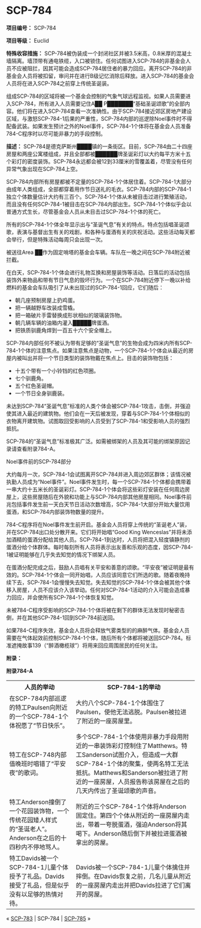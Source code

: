 # SCP-784
                        


**项目编号：** SCP-784

**项目等级：** Euclid

**特殊收容措施：** SCP-784被伪装成一个封闭社区并被3.5米高，0.8米厚的混凝土墙隔离。墙顶带有通电铁缆，入口被锁住。任何试图进入SCP-784的非基金会人员不应被阻拦，因其可能会造成SCP-784居住者的暴力回应。离开SCP-784的非基金会人员将被扣留，审问并在进行B级记忆消除后释放。进入SCP-784的基金会人员将在进入SCP-784之前穿上传统圣诞装。

组成SCP-784的区域将被一个基金会控制的气象气球远程监视。如果人员需要进入SCP-784，所有进入人员需要记住A██ P███████“基础圣诞颂歌”的全部内容。他们将在进入SCP-784查看一次准确性。由于SCP-784接近郊区房地产建设区域，与激怒SCP-784-1后果的严重性，SCP-784内部的巡逻除Noel事件时不得配备武装。如果发生预计之外的Noel事件，SCP-784-1个体将在基金会人员准备784-C程序时以尽可能非暴力的手段控制。

**描述：** SCP-784是德克萨斯州████镇的一条街区。目前，SCP-784由二十四座房屋和两座公寓楼组成，并且全部都被██████牌圣诞彩灯以大约每平方米十五个彩灯的密度装饰。SCP-784永远都会被12到33厘米的雪覆盖着，尽管没有任何异常气象出现在SCP-784上空。

SCP-784内部所有房屋都被不定量的SCP-784-1个体居住着。SCP-784-1大部分由成年人类组成，全部都穿着用作节日送礼的毛衣。SCP-784内部的SCP-784-1独立个体数量估计大约有三百个。SCP-784-1个体从未被目击过进行繁殖活动，而且没有任何SCP-784-1被目击在SCP-784内部出生。SCP-784-1个体似乎会以普通方式生长，尽管基金会人员从未目击过SCP-784-1个体的死亡。

所有的SCP-784-1个体全年显示出与“圣诞气息”有关的特点。特点包括唱圣诞颂歌，表演与基督出生有关的戏剧，和各种与蛋酒有关的庆祝活动。这些活动每天都会举行，但是特殊活动每周只会出现一次。



被送往Area ██作为固定哨塔的基金会车辆。车队在一晚之间在SCP-784附近被拦截。



在白天，SCP-784-1个体会进行礼物互换和房屋装饰等活动。日落后的活动包括装饰外来物品和带有节日气息的毁坏行为。一个在SCP-784附近停下一晚以补给燃料的基金会车队吸引了从未出现过的SCP-784-1回应，它们随后：

- 朝几座预制房屋上扔鸡蛋。
- 把一辆越野车改装成雪橇。
- 把一箱破片手雷替换成形状相似的玻璃装饰物。
- 朝几辆车辆的油箱内灌入█████牌蛋酒。
- 把铁质驯鹿角焊到一百五十六个安全帽上。

SCP-784内部任何不被认为带有足够的“圣诞气息”的生物会成为四米内所有SCP-784-1个体的注意焦点。如果注意焦点是动物，一个SCP-784-1个体会从最近的房屋内被叫出并将一个节日类型的装饰物戴在焦点上。目击的装饰物包括：

- 十五个带有一个小铃铛的红色项圈。
- 七个驯鹿角。
- 五个红色圣诞帽。
- 一个节日全身驯鹿装。

未达到SCP-784“圣诞气息”标准的人类个体会被SCP-784-1攻击，击倒，并强迫使其进入最近的建筑物。他们会在一天后被发现，穿着与SCP-784-1个体相似的衣物离开建筑物。试图取回受影响的人员受到了SCP-784-1和受影响人员的强烈抵抗。

SCP-784的“圣诞气息”标准极其广泛。如需被绑架的人员及其可能的绑架原因记录请查看附录784-A。



Noel事件前的SCP-784部分



大约每月一次，SCP-784-1会试图离开SCP-784并进入周边郊区群体；该情况被执勤人员成为“Noel事件”。Noel事件发生时，每一个SCP-784-1个体都会携带着一串大约十五米长的圣诞彩灯。SCP-784-1个体会将这些彩灯安装在任何周边房屋上，这些房屋随后在外貌和功能上与SCP-784内部其他房屋相同。Noel事件前兆包括事件发生前一天白天节日活动次数增高，SCP-784-1大部分开始大量饮用蛋酒，和SCP-784内部装饰物数量的提升。

784-C程序将在Noel事件发生前开启。基金会人员将穿上传统的“圣诞老人”装，并在SCP-784出口处分散开来。它们将开始唱“Good King Wenceslas”并将未添加酒精的蛋酒分配给其他人员。SCP-784-1到达时，人员将把混入轻度镇静剂的蛋酒分给个体群体。每时每刻所有人员将表示出友善和乐观的态度，因SCP-784-1被证明能够在几乎失去知觉的情况下绑架人员。

在蛋酒分配完成之后，鼓励人员唱有关平安和善意的颂歌。“平安夜”被证明是最有效的。SCP-784-1个体会一同开始唱，人员应该同意它们所选的歌。随着夜晚持续下去，SCP-784-1会慢慢失去知觉。失去知觉的SCP-784-1个体会被其他个体移入房屋，人员不应该介入该举动。任何对SCP-784-1活动的介入可能会造成暴力回应，并会使所有SCP-784-1个体恢复知觉。

未被784-C程序受影响的SCP-784-1个体将被在剩下的群体无法发现时秘密击倒，并在其他SCP-784-1回到SCP-784前送回。

如果784-C程序失效，基金会人员将会释放气雾类型的的麻醉气体。基金会人员需要在气体起效前控制SCP-784-1个体，随后所有个体都将被送回SCP-784。标准遮掩故事139（“醉酒橄榄球”）将用来回应周围居民的任何关注。

**附录：** 

**附录784-A** 

<table class='wiki-content-table'>
 <tr>
  <th colspan='1' rowspan='1'>&#20154;&#21592;&#30340;&#20030;&#21160;</th>
  <th colspan='1' rowspan='1'>SCP-784-1&#30340;&#20030;&#21160;</th>
 </tr>
 <tr>
  <td colspan='1' rowspan='1'>&#22312;SCP-784&#20869;&#37096;&#24033;&#36923;&#30340;&#29305;&#24037;Paulsen&#21521;&#38468;&#36817;&#30340;&#19968;&#20010;SCP-784-1&#20010;&#20307;&#31069;&#24895;&#20102;&#8220;&#33410;&#26085;&#24555;&#20048;&#8221;&#12290;</td>
  <td colspan='1' rowspan='1'>&#22823;&#32422;&#20843;&#20010;SCP-784-1&#20010;&#20307;&#22260;&#20303;&#20102;Paulsen&#65292;&#20351;&#20182;&#26080;&#27861;&#36867;&#33073;&#12290;Paulsen&#34987;&#25289;&#36827;&#20102;&#38468;&#36817;&#30340;&#19968;&#24231;&#25151;&#23627;&#37324;&#12290;</td>
 </tr>
 <tr>
  <td colspan='1' rowspan='1'>&#29305;&#24037;&#22312;SCP-748&#20869;&#37096;&#20540;&#26202;&#29677;&#26102;&#21809;&#38169;&#20102;&#8220;&#24179;&#23433;&#22812;&#8221;&#30340;&#27468;&#35789;&#12290;</td>
  <td colspan='1' rowspan='1'>&#22810;&#20010;SCP-784-1&#20010;&#20307;&#20351;&#29992;&#38750;&#26292;&#21147;&#25163;&#27573;&#29992;&#38468;&#36817;&#30340;&#19968;&#20018;&#35013;&#39280;&#24425;&#28783;&#25511;&#21046;&#20303;&#20102;Matthews&#12290;&#29305;&#24037;Sanderson&#35797;&#22270;&#20171;&#20837;&#65292;&#20294;&#36896;&#25104;&#19968;&#22823;&#32676;SCP-784-1&#20010;&#20307;&#30340;&#32858;&#38598;&#65292;&#20351;&#20004;&#21517;&#29305;&#24037;&#26080;&#27861;&#25269;&#25239;&#12290;Matthews&#21644;Sanderson&#34987;&#25289;&#36827;&#20102;&#38468;&#36817;&#30340;&#19968;&#24231;&#25151;&#23627;&#65292;&#20154;&#21592;&#25253;&#21578;&#31216;&#35813;&#25151;&#23627;&#22312;&#20043;&#21518;&#30340;&#20960;&#22825;&#20869;&#20256;&#20986;&#20102;&#22307;&#35806;&#39042;&#27468;&#30340;&#22768;&#38899;&#12290;</td>
 </tr>
 <tr>
  <td colspan='1' rowspan='1'>&#29305;&#24037;Anderson&#25758;&#20498;&#20102;&#19968;&#20010;&#33457;&#22253;&#35013;&#39280;&#29289;&#65292;&#19968;&#20010;&#20256;&#32479;&#33457;&#22253;&#30702;&#20154;&#26679;&#24335;&#30340;&#8220;&#22307;&#35806;&#32769;&#20154;&#8221;&#12290;Anderson&#22312;&#20043;&#21518;&#30340;&#21313;&#22235;&#31186;&#20869;&#19981;&#20572;&#22320;&#39554;&#20154;&#12290;</td>
  <td colspan='1' rowspan='1'>&#38468;&#36817;&#30340;&#19977;&#20010;SCP-784-1&#20010;&#20307;&#23558;Anderson&#22266;&#23450;&#20303;&#12290;&#31532;&#22235;&#20010;&#20010;&#20307;&#20174;&#38468;&#36817;&#30340;&#19968;&#24231;&#25151;&#23627;&#20869;&#36208;&#20986;&#65292;&#24102;&#30528;&#19968;&#22840;&#33073;&#34507;&#37202;&#65292;&#24378;&#36843;Anderson&#23558;&#20854;&#21917;&#19979;&#12290;Anderson&#38543;&#21518;&#20498;&#19979;&#24182;&#34987;&#25289;&#36827;&#34507;&#37202;&#34987;&#25343;&#20986;&#30340;&#25151;&#23627;&#12290;</td>
 </tr>
 <tr>
  <td colspan='1' rowspan='1'>&#29305;&#24037;Davids&#34987;&#19968;&#20010;SCP-784-1&#20799;&#31461;&#20010;&#20307;&#25480;&#20104;&#20102;&#31036;&#21697;&#12290;Davids&#25509;&#21463;&#20102;&#31036;&#21697;&#65292;&#20294;&#26159;&#20284;&#20046;&#27809;&#26377;&#20197;&#36275;&#22815;&#30340;&#28909;&#24773;&#23545;&#24453;&#12290;</td>
  <td colspan='1' rowspan='1'>Davids&#34987;&#19968;&#20010;SCP-784-1&#20799;&#31461;&#20010;&#20307;&#25810;&#20303;&#24182;&#25684;&#20498;&#12290;&#22312;Davids&#24674;&#22797;&#20043;&#21069;&#65292;&#20960;&#21517;&#20799;&#31461;&#20174;&#38468;&#36817;&#30340;&#19968;&#24231;&#25151;&#23627;&#20869;&#36208;&#20986;&#24182;&#25226;Davids&#25289;&#36827;&#20102;&#23427;&#20204;&#31163;&#24320;&#30340;&#25151;&#23627;&#12290;</td>
 </tr>
</table>


« <a shape='rect' class='newpage' href='/scp-783'>SCP-783</a> | SCP-784 | [SCP-785](/scp-785) »





                    
